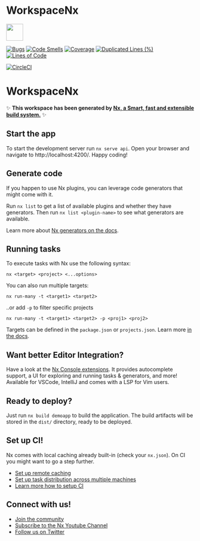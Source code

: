 # WorkspaceNx
<a alt="Nx logo" href="https://nx.dev" target="_blank" rel="noreferrer"><img src="https://raw.githubusercontent.com/nrwl/nx/master/images/nx-logo.png" width="45"></a>


[![Bugs](http://localhost:9000/api/project_badges/measure?project=workspace-nx&metric=bugs&token=sqb_638522e0bc6cfa9b6805fdd9b10a57bbaef7a129)](http://localhost:9000/dashboard?id=workspace-nx) [![Code Smells](http://localhost:9000/api/project_badges/measure?project=workspace-nx&metric=code_smells&token=sqb_638522e0bc6cfa9b6805fdd9b10a57bbaef7a129)](http://localhost:9000/dashboard?id=workspace-nx) [![Coverage](http://localhost:9000/api/project_badges/measure?project=workspace-nx&metric=coverage&token=sqb_638522e0bc6cfa9b6805fdd9b10a57bbaef7a129)](http://localhost:9000/dashboard?id=workspace-nx) [![Duplicated Lines (%)](http://localhost:9000/api/project_badges/measure?project=workspace-nx&metric=duplicated_lines_density&token=sqb_638522e0bc6cfa9b6805fdd9b10a57bbaef7a129)](http://localhost:9000/dashboard?id=workspace-nx) [![Lines of Code](http://localhost:9000/api/project_badges/measure?project=workspace-nx&metric=ncloc&token=sqb_638522e0bc6cfa9b6805fdd9b10a57bbaef7a129)](http://localhost:9000/dashboard?id=workspace-nx)

[![CircleCI](https://dl.circleci.com/status-badge/img/circleci/K9cxXde51Sd25tK8xEP4Pv/LH4HpXUmepXxdWQyXwM3Em/tree/main.svg?style=svg&circle-token=350ebefd3d797afd13f0a6975aa1503b33544b43)](https://dl.circleci.com/status-badge/redirect/circleci/K9cxXde51Sd25tK8xEP4Pv/LH4HpXUmepXxdWQyXwM3Em/tree/main)

# WorkspaceNx




✨ **This workspace has been generated by [Nx, a Smart, fast and extensible build system.](https://nx.dev)** ✨


## Start the app

To start the development server run `nx serve api`. Open your browser and navigate to http://localhost:4200/. Happy coding!


## Generate code

If you happen to use Nx plugins, you can leverage code generators that might come with it.

Run `nx list` to get a list of available plugins and whether they have generators. Then run `nx list <plugin-name>` to see what generators are available.

Learn more about [Nx generators on the docs](https://nx.dev/plugin-features/use-code-generators).

## Running tasks

To execute tasks with Nx use the following syntax:

```
nx <target> <project> <...options>
```

You can also run multiple targets:

```
nx run-many -t <target1> <target2>
```

..or add `-p` to filter specific projects

```
nx run-many -t <target1> <target2> -p <proj1> <proj2>
```

Targets can be defined in the `package.json` or `projects.json`. Learn more [in the docs](https://nx.dev/core-features/run-tasks).

## Want better Editor Integration?

Have a look at the [Nx Console extensions](https://nx.dev/nx-console). It provides autocomplete support, a UI for exploring and running tasks & generators, and more! Available for VSCode, IntelliJ and comes with a LSP for Vim users.

## Ready to deploy?

Just run `nx build demoapp` to build the application. The build artifacts will be stored in the `dist/` directory, ready to be deployed.

## Set up CI!

Nx comes with local caching already built-in (check your `nx.json`). On CI you might want to go a step further.

- [Set up remote caching](https://nx.dev/core-features/share-your-cache)
- [Set up task distribution across multiple machines](https://nx.dev/core-features/distribute-task-execution)
- [Learn more how to setup CI](https://nx.dev/recipes/ci)

## Connect with us!

- [Join the community](https://nx.dev/community)
- [Subscribe to the Nx Youtube Channel](https://www.youtube.com/@nxdevtools)
- [Follow us on Twitter](https://twitter.com/nxdevtools)
